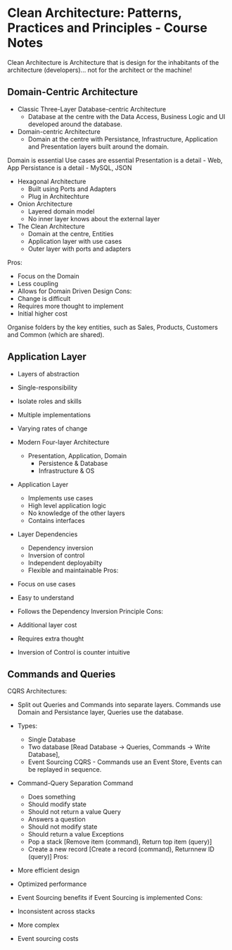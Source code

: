 # Clean Architecture: Patterns, Practices and Principles - Course Notes

Clean Architecture is Architecture that is design for the inhabitants of the architecture (developers)... not for the architect or the machine!

## Domain-Centric Architecture
  - Classic Three-Layer Database-centric Architecture
    - Database at the centre with the Data Access, Business Logic and UI developed around the database.
  - Domain-centric Architecture
    - Domain at the centre with Persistance, Infrastructure, Application and Presentation layers built around the domain.

Domain is essential
Use cases are essential
Presentation is a detail - Web, App
Persistance is a detail - MySQL, JSON

  - Hexagonal Architecture
    - Built using Ports and Adapters
    - Plug in Architechture 
  - Onion Architecture
    - Layered domain model
    - No inner layer knows about the external layer
  - The Clean Architecture
    - Domain at the centre, Entities
    - Application layer with use cases
    - Outer layer with ports and adapters

Pros:
  - Focus on the Domain
  - Less coupling
  - Allows for Domain Driven Design
Cons:
  - Change is difficult
  - Requires more thought to implement
  - Initial higher cost

Organise folders by the key entities, such as Sales, Products, Customers and Common (which are shared).

## Application Layer

  - Layers of abstraction
  - Single-responsibility
  - Isolate roles and skills
  - Multiple implementations
  - Varying rates of change

  - Modern Four-layer Architecture
    - Presentation, Application, Domain
      - Persistence & Database
      - Infrastructure & OS
  - Application Layer
    - Implements use cases
    - High level application logic
    - No knowledge of the other layers
    - Contains interfaces
  - Layer Dependencies
    - Dependency inversion
    - Inversion of control
    - Independent deployabilty 
    - Flexible and maintainable
Pros:
  - Focus on use cases
  - Easy to understand
  - Follows the Dependency Inversion Principle
Cons:
  - Additional layer cost
  - Requires extra thought
  - Inversion of Control is counter intuitive

## Commands and Queries

CQRS Architectures:
  - Split out Queries and Commands into separate layers. Commands use Domain and Persistance layer, Queries use the database.
  - Types: 
      - Single Database
      - Two database [Read Database -> Queries, Commands -> Write Database], 
      - Event Sourcing CQRS - Commands use an Event Store, Events can be replayed in sequence.

  - Command-Query Separation
    Command
      - Does something
      - Should modify state
      - Should not return a value
    Query
      - Answers a question
      - Should not modify state
      - Should return a value
    Exceptions
      - Pop a stack [Remove item (command), Return top item (query)]
      - Create a new record [Create a record (command), Returnnew ID (query)]
Pros:
  - More efficient design
  - Optimized performance
  - Event Sourcing benefits if Event Sourcing is implemented
Cons:
  - Inconsistent across stacks
  - More complex
  - Event sourcing costs